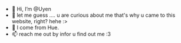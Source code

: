 - 👋 Hi, I’m @Uyen
- 👀 let me guess
       .... u are curious about me that's why u came to this website, right? hehe :>
- 🌱 I come from Hue.
- 📫 reach me out by infor u find out me :3 

<!---
Uyen1210/Uyen1210 is a ✨ special ✨ repository because its `README.md` (this file) appears on your GitHub profile.
You can click the Preview link to take a look at your changes.
--->
